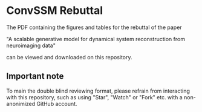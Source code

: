 # ConvSSM Rebuttal

The PDF containing the figures and tables for the rebuttal of the paper 

"A scalable generative model for dynamical system reconstruction from neuroimaging data" 

can be viewed and downloaded on this repository.

## Important note

To main the double blind reviewing format, please refrain from interacting with this repository, such as using "Star", "Watch" or "Fork" etc. with a non-anonimized GitHub account.
